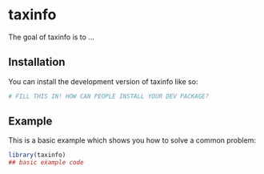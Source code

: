 
# taxinfo

<!-- badges: start -->
<!-- badges: end -->

The goal of taxinfo is to ...

## Installation

You can install the development version of taxinfo like so:

``` r
# FILL THIS IN! HOW CAN PEOPLE INSTALL YOUR DEV PACKAGE?
```

## Example

This is a basic example which shows you how to solve a common problem:

``` r
library(taxinfo)
## basic example code
```

